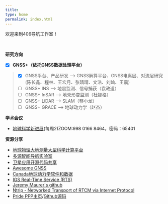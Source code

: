```yaml
---
title: 
type: home
permalink: index.html
---
```

欢迎来到406导航工作室！

</br>

**研究方向** 
- [x] **GNSS+（依托GNSS数据处理平台）**
>   - [x] GNSS平台、产品研发 --> GNSS解算平台、GNSS电离层、对流层研究(陈长鑫、程林、王宏月、张晴晴、文浩、刘灿、王震)
>   - [ ] GNSS+ INS --> 地震监测、信号捕获（袁政道）
>   - [ ] GNSS+ InSAR --> 地壳形变监测（杜娜格）
>   - [ ] GNSS+ LiDAR --> SLAM（蔡小龙）
>   - [ ] GNSS+ GRACE --> 地球动力学（赵杰）


**学术会议** 
* [地球科学新进展](http://www.sklgp.cdut.edu.cn/info/1026/6022.htm)(每周2)ZOOM:998 0166 8464，密码：65401


**资源分享**
* [地球物理大地测量大型科学计算平台](https://www.zcyphygeodesy.com)
* [多源智能导航实验室](http://www.i2nav.com/index)
* [卫星应用开源代码共享](https://www.esa.int/Enabling_Support/Space_Engineering_Technology/Radio_Frequency_Systems/Open_Source_Software_Resources_for_Space_Downstream_Applications)
* [Awesome GNSS](https://github.com/barbeau/awesome-gnss)
* [Canada地球动力学软件和数据](https://www.nrcan.gc.ca/maps-tools-and-publications/geodetic-reference-systems/data/10923)
* [IGS Real-Time Service (RTS)](https://www.igs.org/rts)
* [Jeremy Maurer's github](https://github.com/jlmaurer?tab=repositories)
* [Ntrip - Networked Transport of RTCM via Internet Protocol](https://igs.bkg.bund.de/ntrip/)
* [Pride PPP主页](http://pride.whu.edu.cn/index.shtml)/[Github源码](https://codeload.github.com/PrideLab/PRIDE-PPPAR/zip/refs/heads/master)





</br>


